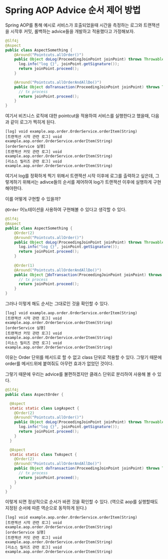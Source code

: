 # Spring AOP Advice 순서 제어 방법

Spring AOP를 통해 예시로 서비스가 호출되었을때 시간을 측정하는 로그와 트랜잭션을 시작후 커밋, 롤백하는 advice들을 개발하고 적용했다고 가정해보자.

```java
@Slf4j
@Aspect
public class AspectSomething {
	@Around("Pointcuts.allOrder()")
	public Object doLog(ProceedingJoinPoint joinPoint) throws Throwable {
	  log.info("log {}", joinPoint.getSignature());
	  return joinPoint.proceed();
	}

	@Around("Pointcuts.allOrderAndAllDo()")
	public Object doTransaction(ProceedingJoinPoint joinPoint) throws Throwable {
	  // tx process
	  return joinPoint.proceed();
	}
}

```

여기서 비즈니스 로직에 대한 pointcut을 적용하여 서비스를 실행한다고 했을때, 다음과 같이 로그가 찍히게 된다.

```
[log] void example.aop.order.OrderService.orderItem(String)
[트랜잭션 시작 관련 로그] void example.aop.order.OrderService.orderItem(String)
[orderService 실행]
[트랜잭션 커밋 관련 로그] void example.aop.order.OrderService.orderItem(String)
[리소스 릴리즈 관련 로그] void example.aop.order.OrderService.orderItem(String)
```

여기서 log를 정확하게 찍기 위해서 트랜잭션 시작 이후에 로그를 출력하고 싶은데, 그렇게하기 위해서는 adivce들의 순서를 제어하여 log가 트랜잭션 이후에 실행하게 구현해야한다.

이를 어떻게 구현할 수 있을까?

`@Order` 어노테이션을 사용하여 구현해볼 수 있다고 생각할 수 있다.

```java
@Slf4j
@Aspect
public class AspectSomething {
    @Order(2)
	@Around("Pointcuts.allOrder()")
	public Object doLog(ProceedingJoinPoint joinPoint) throws Throwable {
	  log.info("log {}", joinPoint.getSignature());
	  return joinPoint.proceed();
	}
	
	@Order(1)
	@Around("Pointcuts.allOrderAndAllDo()")
	public Object doTransaction(ProceedingJoinPoint joinPoint) throws Throwable {
	  // tx process
	  return joinPoint.proceed();
	}
}
```

그러나 이렇게 해도 순서는 그대로인 것을 확인할 수 있다.

```
[log] void example.aop.order.OrderService.orderItem(String)
[트랜잭션 시작 관련 로그] void example.aop.order.OrderService.orderItem(String)
[orderService 실행]
[트랜잭션 커밋 관련 로그] void example.aop.order.OrderService.orderItem(String)
[리소스 릴리즈 관련 로그] void example.aop.order.OrderService.orderItem(String)
```

이유는 Order 단위를 메서드로 할 수 없고 class 단위로 적용할 수 있다. 그렇기 때문에 order를 메서드위에 붙여줘도 아무런 효과가 없었던 것이다.

그렇기 때문에 우리는 advice를 불편하겠지만 클래스 단위로 분리하여 사용해 볼 수 있다.

```java
@Slf4j
public class AspectOrder {

  @Aspect
  static static class LogAspect {
    @Order(2)
	@Around("Pointcuts.allOrder()")
    public Object doLog(ProceedingJoinPoint joinPoint) throws Throwable {
      log.info("log {}", joinPoint.getSignature());
      return joinPoint.proceed();
    }
  }

  @Aspect
  static static class TxAspect {
    @Order(2)
    @Around("Pointcuts.allOrderAndAllDo()")
    public Object doTransaction(ProceedingJoinPoint joinPoint) throws Throwable {
      // tx process
      return joinPoint.proceed();
    }
  }
}

```

이렇게 되면 정상적으로 순서가 바뀐 것을 확인할 수 있다. (역으로 aop를 실행할때도 지정된 순서에 따른 역순으로 동작하게 된다.)

```
[log] void example.aop.order.OrderService.orderItem(String)
[트랜잭션 시작 관련 로그] void example.aop.order.OrderService.orderItem(String)
[orderService 실행]
[트랜잭션 커밋 관련 로그] void example.aop.order.OrderService.orderItem(String)
[리소스 릴리즈 관련 로그] void example.aop.order.OrderService.orderItem(String)
```